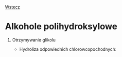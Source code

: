 [Wstecz](../chemia.md)

# Alkohole polihydroksylowe

1. Otrzymywanie glikolu

    - Hydroliza odpowiednich chlorowcopochodnych:

